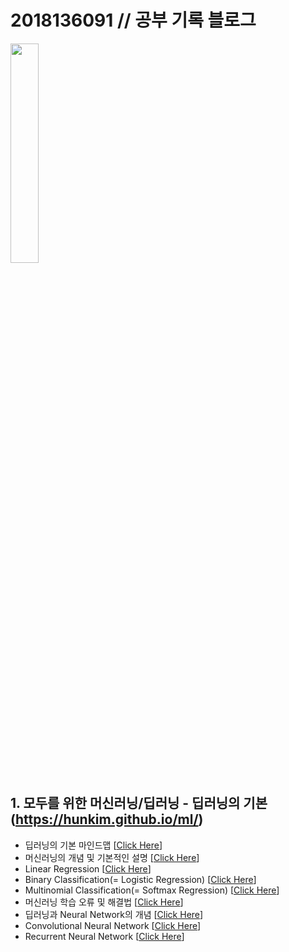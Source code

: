 # 2018136091 // 공부 기록 블로그
<img src="https://user-images.githubusercontent.com/55045082/91526943-b8270d80-e93f-11ea-8239-bb581a1ff5b2.jpg" width="30%"></img>
## 1. 모두를 위한 머신러닝/딥러닝 - 딥러닝의 기본(https://hunkim.github.io/ml/)
* 딥러닝의 기본 마인드맵 [[Click Here]()]
* 머신러닝의 개념 및 기본적인 설명 [[Click Here]()]
* Linear Regression [[Click Here]()]
* Binary Classification(= Logistic Regression) [[Click Here]()]
* Multinomial Classification(= Softmax Regression) [[Click Here]()]
* 머신러닝 학습 오류 및 해결법 [[Click Here]()]
* 딥러닝과 Neural Network의 개념 [[Click Here]()]
* Convolutional Neural Network [[Click Here]()]
* Recurrent Neural Network [[Click Here]()]
